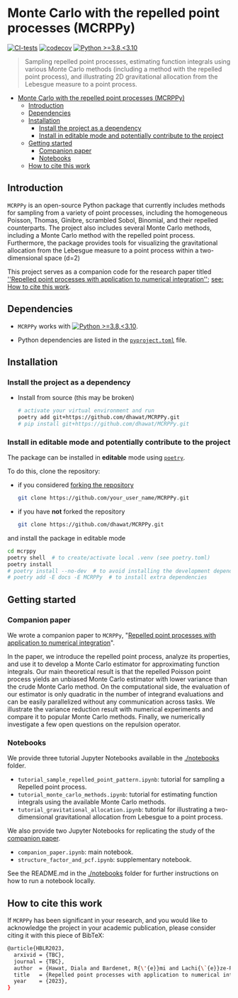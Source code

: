 # Monte Carlo with the repelled point processes (MCRPPy)

[![CI-tests](https://github.com/dhawat/MCRPPy/actions/workflows/ci.yml/badge.svg)](https://github.com/dhawat/MCRPPy/actions/workflows/ci.yml)
[![codecov](https://codecov.io/gh/dhawat/MCRPPy/branch/main/graph/badge.svg?token=CODECOV_TOKEN)](https://codecov.io/gh/dhawat/MCRPPy)
[![Python >=3.8,<3.10](https://img.shields.io/badge/python->=3.8,<3.10-blue.svg)](https://www.python.org/downloads/release/python-371/)

> Sampling repelled point processes, estimating function integrals using various Monte Carlo methods (including a method with the repelled point process), and illustrating 2D gravitational allocation from the Lebesgue measure to a point process.

- [Monte Carlo with the repelled point processes (MCRPPy)](#monte-carlo-with-the-repelled-point-processes-mcrppy)
  - [Introduction](#introduction)
  - [Dependencies](#dependencies)
  - [Installation](#installation)
    - [Install the project as a dependency](#install-the-project-as-a-dependency)
    - [Install in editable mode and potentially contribute to the project](#install-in-editable-mode-and-potentially-contribute-to-the-project)
  - [Getting started](#getting-started)
    - [Companion paper](#companion-paper)
    - [Notebooks](#notebooks)
  - [How to cite this work](#how-to-cite-this-work)

## Introduction

`MCRPPy` is an open-source Python package that currently includes methods for sampling from a variety of point processes, including the homogeneous Poisson, Thomas, Ginibre, scrambled Sobol, Binomial, and their repelled counterparts. The project also includes several Monte Carlo methods, including a Monte Carlo method with the repelled point process.
Furthermore, the package provides tools for visualizing the gravitational allocation from the Lebesgue measure to a point process within a two-dimensional space (d=2)

This project serves as a companion code for the research paper titled [''Repelled point processes with application to numerical integration''](TBC); [see: How to cite this work](#how-to-cite-this-work).

## Dependencies

- `MCRPPy` works with [![Python >=3.8,<3.10](https://img.shields.io/badge/python->=3.8,<3.10-blue.svg)](https://www.python.org/downloads/release/python-371/).

- Python dependencies are listed in the [`pyproject.toml`](./pyproject.toml) file.

## Installation

### Install the project as a dependency

- Install from source (this may be broken)

  ```bash
  # activate your virtual environment and run
  poetry add git+https://github.com/dhawat/MCRPPy.git
  # pip install git+https://github.com/dhawat/MCRPPy.git
  ```

### Install in editable mode and potentially contribute to the project

The package can be installed in **editable** mode using [`poetry`](https://python-poetry.org/).

To do this, clone the repository:

- if you considered [forking the repository](https://github.com/dhawat/MCRPPy/fork)

  ```bash
  git clone https://github.com/your_user_name/MCRPPy.git
  ```

- if you have **not** forked the repository

  ```bash
  git clone https://github.com/dhawat/MCRPPy.git
  ```

and install the package in editable mode

```bash
cd mcrppy
poetry shell  # to create/activate local .venv (see poetry.toml)
poetry install
# poetry install --no-dev  # to avoid installing the development dependencies
# poetry add -E docs -E MCRPPy  # to install extra dependencies
```

## Getting started

### Companion paper

We wrote a companion paper to `MCRPPy`, "[Repelled point processes with application to numerical integration](TBC)".

In the paper, we introduce the repelled point process, analyze its properties, and use it to develop a Monte Carlo estimator for approximating function integrals.
Our main theoretical result is that the repelled Poisson point process yields an unbiased Monte Carlo estimator with lower variance than the crude Monte Carlo method.
On the computational side, the evaluation of our estimator is only quadratic in the number of integrand evaluations and can be easily parallelized without any communication across tasks.
We illustrate the variance reduction result with numerical experiments and compare it to popular Monte Carlo methods.
Finally, we numerically investigate a few open questions on the repulsion operator.

### Notebooks

We provide three tutorial Jupyter Notebooks available in the [./notebooks](./notebooks) folder.

- ``tutorial_sample_repelled_point_pattern.ipynb``: tutorial for sampling a Repelled point process.
- ``tutorial_monte_carlo_methods.ipynb``: tutorial for estimating function integrals using the available Monte Carlo methods.
- ``tutorial_gravitational_allocation.ipynb``: tutorial for illustrating a two-dimensional gravitational allocation from Lebesgue to a point process.

We also provide two Jupyter Notebooks for replicating the study of the [companion paper](#companion-paper).

- ``companion_paper.ipynb``: main notebook.
- ``structure_factor_and_pcf.ipynb``: supplementary notebook.

See the README.md in the [./notebooks](./notebooks) folder for further instructions on how to run a notebook locally.

## How to cite this work

If `MCRPPy` has been significant in your research, and you would like to acknowledge the project in your academic publication, please consider citing it with this piece of BibTeX:

  ```bash
  @article{HBLR2023,
    arxivid = {TBC},
    journal = {TBC},
    author  = {Hawat, Diala and Bardenet, R{\'{e}}mi and Lachi{\`{e}}ze-Rey, Rapha{\"{e}}l},
    title   = {Repelled point processes with application to numerical integration},
    year    = {2023},
  }
  ```
